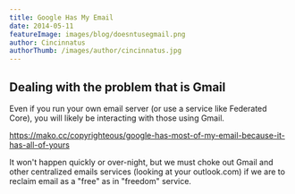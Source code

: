 ```yaml
---
title: Google Has My Email
date: 2014-05-11
featureImage: images/blog/doesntusegmail.png
author: Cincinnatus
authorThumb: /images/author/cincinnatus.jpg
---
```


## Dealing with the problem that is Gmail

Even if you run your own email server (or use a service like Federated Core), you will likely be interacting with those using Gmail.

https://mako.cc/copyrighteous/google-has-most-of-my-email-because-it-has-all-of-yours

It won't happen quickly or over-night, but we must choke out Gmail and other centralized emails services (looking at your outlook.com) if we are to reclaim email as a "free" as in "freedom" service.